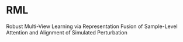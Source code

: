 # RML
Robust Multi-View Learning via Representation Fusion of Sample-Level Attention and Alignment of Simulated Perturbation

